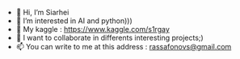 - 👋 Hi, I’m Siarhei
- 👀 I’m interested in AI and python)))
- 🌱 My kaggle : https://www.kaggle.com/s1rgay
- 💞️ I want to collaborate in differents interesting projects;)
- 📫 You can write to me at this address : rassafonovs@gmail.com
